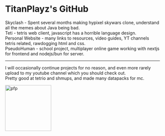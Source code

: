 # TitanPlayz's GitHub

Skyclash - Spent several months making hypixel skywars clone, understand all the memes about Java being bad.  
Teti - tetris web client, javascript has a horrible language design.  
Personal Website - many links to resources, video guides, YT channels tetris related, rawdogging html and css.  
PseudoHuman - school project, multiplayer online game working with nextjs for frontend and nodejs/bun for server.
***
I will occasionally continue projects for no reason, and even more rarely upload to my youtube channel which you should check out.  
Pretty good at tetrio and shmups, and made many datapacks for mc.  

<img src="https://github.com/TitanPlayz100/titanplayz100/assets/118145727/fb596ff1-f34e-45ce-8956-76c4894709ad" height=150 width=150 alt="pfp"/>
